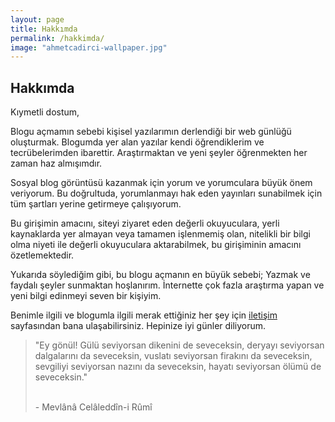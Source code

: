 ```yaml
---
layout: page
title: Hakkımda
permalink: /hakkimda/
image: "ahmetcadirci-wallpaper.jpg"
---
```


## Hakkımda

Kıymetli dostum,

Blogu açmamın sebebi kişisel yazılarımın derlendiği bir web günlüğü oluşturmak. Blogumda yer alan yazılar kendi öğrendiklerim ve tecrübelerimden ibarettir. Araştırmaktan ve yeni şeyler öğrenmekten her zaman haz almışımdır.

Sosyal blog görüntüsü kazanmak için yorum ve yorumculara büyük önem veriyorum. Bu doğrultuda, yorumlanmayı hak eden yayınları sunabilmek için tüm şartları yerine getirmeye çalışıyorum.

Bu girişimin amacını, siteyi ziyaret eden değerli okuyuculara, yerli kaynaklarda yer almayan veya tamamen işlenmemiş olan, nitelikli bir bilgi olma niyeti ile değerli okuyuculara aktarabilmek, bu girişiminin amacını özetlemektedir.

Yukarıda söylediğim gibi, bu blogu açmanın en büyük sebebi; Yazmak ve faydalı şeyler sunmaktan hoşlanırım. İnternette çok fazla araştırma yapan ve yeni bilgi edinmeyi seven bir kişiyim.

Benimle ilgili ve blogumla ilgili merak ettiğiniz her şey için [iletişim](https://ahmetcadirci.com.tr/iletisim/) sayfasından bana ulaşabilirsiniz. Hepinize iyi günler diliyorum.

<blockquote class="blockquote__alternative">
    "Ey gönül! Gülü seviyorsan dikenini de seveceksin, deryayı seviyorsan dalgalarını da seveceksin, vuslatı seviyorsan firakını da seveceksin, sevgiliyi seviyorsan nazını da seveceksin, hayatı seviyorsan ölümü de seveceksin."
    <p><br>- Mevlânâ Celâleddîn-i Rûmî</p>
</blockquote>
